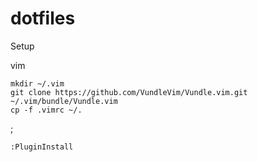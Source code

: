 # dotfiles

Setup

vim

```
mkdir ~/.vim
git clone https://github.com/VundleVim/Vundle.vim.git ~/.vim/bundle/Vundle.vim
cp -f .vimrc ~/.
```

;

```
:PluginInstall
```

